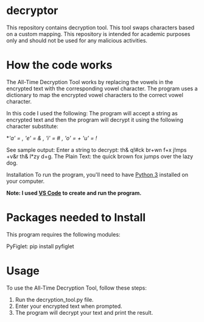 # decryptor
This repository contains decryption tool. This tool swaps characters based on a custom mapping. This repository is intended for academic purposes only and should not be used for any malicious activities.

# How the code works
The All-Time Decryption Tool works by replacing the vowels in the encrypted text with the corresponding vowel character. The program uses a dictionary to map the encrypted vowel characters to the correct vowel character.

In this code I used the following:
The program will accept a string as encrypted text and then the program will decrypt it using the following character substitute:

**'a' = *, 'e' = & , 'i' = # , 'o' = + 'u' = !**

See sample output:
Enter a string to decrypt: th& q!#ck br+wn f+x j!mps +v&r th& l*zy d+g. 
The Plain Text: the quick brown fox jumps over the lazy dog. 

Installation
To run the program, you'll need to have [Python 3](https://www.python.org/downloads/) installed on your computer.

**Note: I used [VS Code](https://code.visualstudio.com/download) to create and run the program.** 

# Packages needed to Install
This program requires the following modules:

PyFiglet: pip install pyfiglet

# Usage
To use the All-Time Decryption Tool, follow these steps:

1. Run the decryption_tool.py file.
2. Enter your encrypted text when prompted.
3. The program will decrypt your text and print the result.


